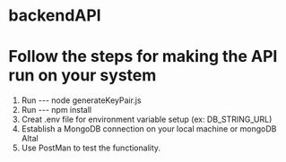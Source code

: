 # backendAPI
# Follow the steps for making the API run on your system

1) Run --- node generateKeyPair.js
2) Run --- npm install
3) Creat .env file for environment variable setup (ex: DB_STRING_URL)
4) Establish a MongoDB connection on your local machine or mongoDB Altal
5) Use PostMan to test the functionality.
